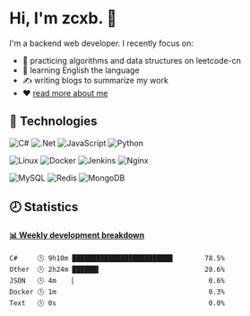 # Hi, I'm zcxb. 🎣

I'm a backend web developer. I recently focus on:

  - 🎯 practicing algorithms and data structures on leetcode-cn
  - 📑 learning English the language
  - ✍️ writing blogs to summarize my work
  - ❤️ [read more about me](https://blog.zcxb.cc/about/)

## 🔧 Technologies

![C#](https://img.shields.io/badge/c%23-%23239120.svg?style=for-the-badge&logo=c-sharp&logoColor=white)
![.Net](https://img.shields.io/badge/.NET-5C2D91?style=for-the-badge&logo=.net&logoColor=white)
![JavaScript](https://img.shields.io/badge/javascript-%23323330.svg?style=for-the-badge&logo=javascript&logoColor=%23F7DF1E)
![Python](https://img.shields.io/badge/python-%2314354C.svg?style=for-the-badge&logo=python&logoColor=white)

![Linux](https://img.shields.io/badge/Linux-FCC624?style=for-the-badge&logo=linux&logoColor=black)
![Docker](https://img.shields.io/badge/docker-%230db7ed.svg?style=for-the-badge&logo=docker&logoColor=white)
![Jenkins](https://img.shields.io/badge/jenkins-%232C5263.svg?style=for-the-badge&logo=jenkins&logoColor=white)
![Nginx](https://img.shields.io/badge/nginx-%23009639.svg?style=for-the-badge&logo=nginx&logoColor=white)

![MySQL](https://img.shields.io/badge/mysql-%2300f.svg?style=for-the-badge&logo=mysql&logoColor=white)
![Redis](https://img.shields.io/badge/redis-%23DD0031.svg?style=for-the-badge&logo=redis&logoColor=white)
![MongoDB](https://img.shields.io/badge/MongoDB-%234ea94b.svg?style=for-the-badge&logo=mongodb&logoColor=white)

## 🕗 Statistics
<!-- waka-box start -->
#### <a href="https://gist.github.com/92e0961e49368b572d86dc0ffd6bb5bd" target="_blank">📊 Weekly development breakdown</a>
```text
C#     🕓 9h10m █████████████████████████        78.5%
Other  🕓 2h24m ██████▌                          20.6%
JSON   🕓 4m    ▏                                 0.6%
Docker 🕓 1m                                      0.3%
Text   🕓 0s                                      0.0%
```
<!-- Powered by https://github.com/YouEclipse/waka-box-go . -->
<!-- waka-box end -->
